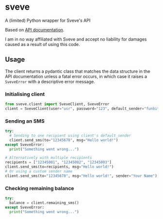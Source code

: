 # sveve
A (limited) Python wrapper for Sveve's API

Based on [API documentation](https://sveve.no/apidok/send).

I am in no way affiliated with Sveve and accept no liability for damages caused as a result of using this code.

## Usage

The client returns a pydantic class that matches the data structure in the API documentation unless a fatal error occurs, in which case it raises a `SveveError` with a descriptive error message.

### Initialising client
```python
from sveve.client import SveveClient, SveveError
client = SveveClient(user="usr", password="123", default_sender="funbit")
```

### Sending an SMS
```python
try:
  # Sending to one recipient using client's default_sender
  client.send_sms(to="12345678", msg="Hello world!")
except SveveError:
  print("Something went wrong...")

# Alternatively with multiple recipients
recipients = ["12345001", "12345002", "12345003"]
client.send_sms(to=recipients, msg="Hello world!")
# Or using a custom sender name
client.send_sms(to="12345678", msg="Hello world!", sender="Your Name")
```

### Checking remaining balance
```python
try:
  balance = client.remaining_sms()
except SveveError:
  print("Something went wrong...")
```
